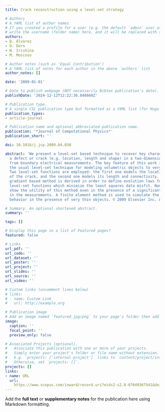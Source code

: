 ```yaml
---
title: Crack reconstruction using a level-set strategy

# Authors
# A YAML list of author names
# If you created a profile for a user (e.g. the default `admin` user at `content/authors/admin/`), 
# write the username (folder name) here, and it will be replaced with their full name and linked to their profile.
authors:
- D. Álvarez
- O. Dorn
- N. Irishina
- M. Moscoso

# Author notes (such as 'Equal Contribution')
# A YAML list of notes for each author in the above `authors` list
author_notes: []

date: '2009-01-01'

# Date to publish webpage (NOT necessarily Bibtex publication's date).
publishDate: '2024-12-12T12:22:36.848660Z'

# Publication type.
# A single CSL publication type but formatted as a YAML list (for Hugo requirements).
publication_types:
- article-journal

# Publication name and optional abbreviated publication name.
publication: '*Journal of Computational Physics*'
publication_short: ''

doi: 10.1016/j.jcp.2009.04.038

abstract: 'We present a level-set based technique to recover key characteristics of
  a defect or crack (e.g. location, length and shape) in a two-dimensional material
  from boundary electrical measurements. The key feature of this work is to extend
  the usual level-set technique for modeling volumetric objects to very thin objects.
  Two level-set functions are employed: the first one models the location and form
  of the crack, and the second one models its length and connectivity. An efficient
  gradient based method is derived in order to define evolution laws for these two
  level-set functions which minimize the least squares data misfit. Numerical experiments
  show the utility of this method even in the presence of a significant noise level
  in the measurements. A finite element method is used to simulate the electric field
  behavior in the presence of very thin objects. © 2009 Elsevier Inc. All rights reserved.'

# Summary. An optional shortened abstract.
summary: ''

tags: []

# Display this page in a list of Featured pages?
featured: false

# Links
url_pdf: ''
url_code: ''
url_dataset: ''
url_poster: ''
url_project: ''
url_slides: ''
url_source: ''
url_video: ''

# Custom links (uncomment lines below)
# links:
# - name: Custom Link
#   url: http://example.org

# Publication image
# Add an image named `featured.jpg/png` to your page's folder then add a caption below.
image:
  caption: ''
  focal_point: ''
  preview_only: false

# Associated Projects (optional).
#   Associate this publication with one or more of your projects.
#   Simply enter your project's folder or file name without extension.
#   E.g. `projects: ['internal-project']` links to `content/project/internal-project/index.md`.
#   Otherwise, set `projects: []`.
projects: []
links:
- name: URL
  url: 
    https://www.scopus.com/inward/record.uri?eid=2-s2.0-67649367541&doi=10.1016%2fj.jcp.2009.04.038&partnerID=40&md5=20fce0e525b1e937d98d9492731666bc
---
```


Add the **full text** or **supplementary notes** for the publication here using Markdown formatting.
